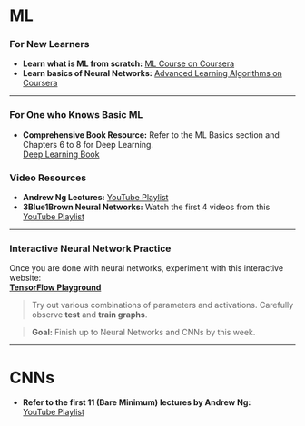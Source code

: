 # ML

### For New Learners
* **Learn what is ML from scratch:** [ML Course on Coursera](https://www.coursera.org/learn/machine-learning?specialization=machine-learning-introduction)  
* **Learn basics of Neural Networks:** [Advanced Learning Algorithms on Coursera](https://www.coursera.org/learn/advanced-learning-algorithms?specialization=machine-learning-introduction)

---

### For One who Knows Basic ML
* **Comprehensive Book Resource:** Refer to the ML Basics section and Chapters 6 to 8 for Deep Learning.  
  [Deep Learning Book](https://www.deeplearningbook.org/)  

### Video Resources
* **Andrew Ng Lectures:** [YouTube Playlist](https://www.youtube.com/playlist?list=PLkDaE6sCZn6FNC6YRfRQc_FbeQrF8BwGI)  
* **3Blue1Brown Neural Networks:** Watch the first 4 videos from this [YouTube Playlist](https://www.youtube.com/playlist?list=PLZHQObOWTQDNU6R1_67000Dx_ZCJB-3pi)

---

### Interactive Neural Network Practice  
Once you are done with neural networks, experiment with this interactive website:  
**[TensorFlow Playground](https://playground.tensorflow.org/#activation=tanh&batchSize=10&dataset=circle&regDataset=reg-plane&learningRate=0.03&regularizationRate=0&noise=0&networkShape=4,2&seed=0.05720&showTestData=false&discretize=false&percTrainData=50&x=true&y=true&xTimesY=false&xSquared=false&ySquared=false&cosX=false&sinX=false&cosY=false&sinY=false&collectStats=false&problem=classification&initZero=false&hideText=false)**  
> Try out various combinations of parameters and activations. Carefully observe **test** and **train graphs**.

> **Goal:** Finish up to Neural Networks and CNNs by this week.

---

# CNNs
* **Refer to the first 11 (Bare Minimum) lectures by Andrew Ng:**  
  [YouTube Playlist](https://www.youtube.com/playlist?list=PLkDaE6sCZn6Gl29AoE31iwdVwSG-KnDzF)  

